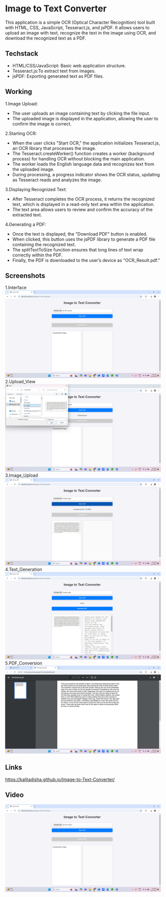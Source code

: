 # Image to Text Converter
This application is a simple OCR (Optical Character Recognition) tool built with HTML, CSS, JavaScript, Tesseract.js, and jsPDF. It allows users to upload an image with text, recognize the text in the image using OCR, and download the recognized text as a PDF.

## Techstack
- HTML/CSS/JavaScript: Basic web application structure.
- Tesseract.js:To extract text from images.
- jsPDF: Exporting generated text as PDF files.
## Working
 1.Image Upload:
- The user uploads an image containing text by clicking the file input.
- The uploaded image is displayed in the application, allowing the user to confirm the image is correct.

 2.Starting OCR:
- When the user clicks "Start OCR," the application initializes Tesseract.js, an OCR library that processes the image.
- The Tesseract.createWorker() function creates a worker (background process) for handling OCR without blocking the main application.
- The worker loads the English language data and recognizes text from the uploaded image.
- During processing, a progress indicator shows the OCR status, updating as Tesseract reads and analyzes the image.

 3.Displaying Recognized Text:
- After Tesseract completes the OCR process, it returns the recognized text, which is displayed in a read-only text area within the application.
- The text area allows users to review and confirm the accuracy of the extracted text.

 4.Generating a PDF:
- Once the text is displayed, the "Download PDF" button is enabled.
- When clicked, this button uses the jsPDF library to generate a PDF file containing the recognized text.
- The splitTextToSize function ensures that long lines of text wrap correctly within the PDF.
- Finally, the PDF is downloaded to the user’s device as "OCR_Result.pdf."

## Screenshots
1.Interface ![Interface](https://github.com/kalitadisha/Image-to-Text-Converter/blob/main/Image1.png)
2.Upload_View ![Upload_View](https://github.com/kalitadisha/Image-to-Text-Converter/blob/main/Image2.png)
3.Image_Upload![Image_Upload](https://github.com/kalitadisha/Image-to-Text-Converter/blob/main/Image3.png)
4.Text_Generation ![Text_Generation](https://github.com/kalitadisha/Image-to-Text-Converter/blob/main/Image4.png)
5.PDF_Conversion ![PDF_Conversion](https://github.com/kalitadisha/Image-to-Text-Converter/blob/main/Image5.png)
## Links
https://kalitadisha.github.io/Image-to-Text-Converter/
## Video
[![Project Preview](https://github.com/kalitadisha/Image-to-Text-Converter/blob/main/Image1.png)](https://youtu.be/DEfwOMfpRNw)

